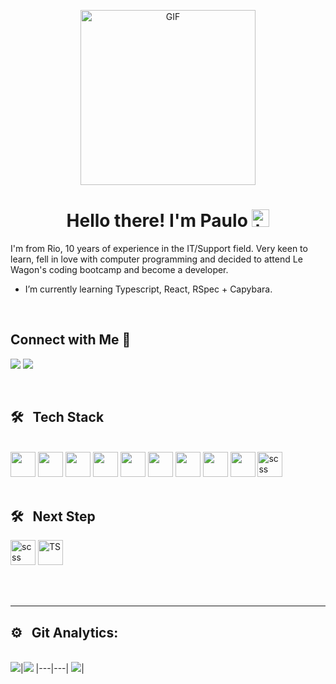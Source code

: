 <p align="center">
<img alt="GIF" src="https://c.tenor.com/NOYF3f82b_gAAAAC/programmer.gif" height="280" />
 <p/>
<h1 align="center"> Hello there! I'm Paulo <img src="https://user-images.githubusercontent.com/1303154/88677602-1635ba80-d120-11ea-84d8-d263ba5fc3c0.gif" width="28px" alt="hi"></h1>

I'm from Rio, 10 years of experience in the IT/Support field. Very keen to learn, fell in love with computer programming and decided to attend Le Wagon's coding bootcamp and become a developer.


- I’m currently learning Typescript, React, RSpec + Capybara.

<br>

<h2> <strong> Connect with Me 🤝 &nbsp;</strong></h2>


[<img src="https://img.shields.io/badge/linkedin-%230077B5.svg?&style=for-the-badge&logo=linkedin&logoColor=white" />](https://www.linkedin.com/in/paulobazilio/)       <a href = "mailto:pvbazilio@gmail.com"><img src="https://img.shields.io/badge/-Gmail-%23333?style=for-the-badge&logo=gmail&logoColor=white" target="_blank"></a>

<br>

<h2><strong> 🛠 &nbsp; Tech Stack </strong></h2>

<br>

<div>
 <img src="https://cdn.jsdelivr.net/gh/devicons/devicon/icons/rails/rails-original-wordmark.svg" width=40 /> 
 <img src="https://cdn.jsdelivr.net/gh/devicons/devicon/icons/javascript/javascript-original.svg" width=40 /> 
 <img src="https://cdn.jsdelivr.net/gh/devicons/devicon/icons/ruby/ruby-original-wordmark.svg" width=40 />  
 <img src="https://cdn.jsdelivr.net/gh/devicons/devicon/icons/postgresql/postgresql-original-wordmark.svg" width=40 /> 
 <img src="https://cdn.jsdelivr.net/gh/devicons/devicon/icons/html5/html5-original-wordmark.svg" width=40 /> 
 <img src="https://cdn.jsdelivr.net/gh/devicons/devicon/icons/css3/css3-original-wordmark.svg" width=40 /> 
 <img src="https://cdn.jsdelivr.net/gh/devicons/devicon/icons/bootstrap/bootstrap-original-wordmark.svg" width=40 /> 
 <img src="https://cdn.jsdelivr.net/gh/devicons/devicon/icons/git/git-original.svg" width=40 /> 
 <img src="https://cdn.jsdelivr.net/gh/devicons/devicon/icons/heroku/heroku-plain-wordmark.svg" width=40 /> 
 <img src="https://cdn.jsdelivr.net/gh/devicons/devicon/icons/sass/sass-original.svg" alt="scss" width="40"/> 
</div>
<br>
<h2><strong> 🛠 &nbsp; Next Step </strong></h2>

<img src="https://cdn.jsdelivr.net/gh/devicons/devicon/icons/react/react-original.svg" alt="scss" width="40"/> 
<img src="https://cdn.jsdelivr.net/gh/devicons/devicon/icons/typescript/typescript-original.svg" alt="TS" width="40"/> 



          
<br><br>
<hr>

<h2><strong> ⚙️ &nbsp; Git Analytics: </strong></h2>

<br>
<img src="https://github-readme-stats.vercel.app/api?username=pvbazilio&&show_icons=true&count_private=true&theme=github_dark">|<img src="https://github-readme-streak-stats.herokuapp.com/?user=thiagocal&theme=blueberry_duo"/>
|---|---|
<img src="https://github-readme-stats.vercel.app/api/top-langs/?username=pvbazilio&layout=compact&theme=github_dark"/>|
